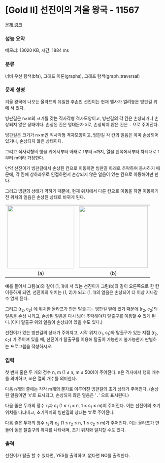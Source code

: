 # [Gold II] 선진이의 겨울 왕국 - 11567 

[문제 링크](https://www.acmicpc.net/problem/11567) 

### 성능 요약

메모리: 13020 KB, 시간: 1884 ms

### 분류

너비 우선 탐색(bfs), 그래프 이론(graphs), 그래프 탐색(graph_traversal)

### 문제 설명

<p>겨울 왕국에 나오는 올라프의 유일한 후손인 선진이는 현재 엘사가 얼려놓은 빙판길 위에 서 있다.</p>

<p>빙판길은 n×m의 크기를 갖는 직사각형 격자모양이고, 빙판길의 각 칸은 손상되거나 손상되지 않은 상태이다. 손상된 칸은 영대문자 <code>X</code>로, 손상되지 않은 칸은 <code>.</code> 으로 주어진다.</p>

<p>빙판길은 크기가 n×m인 직사각형 격자모양이고, 빙판길 각 칸의 얼음은 이미 손상되어 있거나, 손상되지 않은 상태이다.</p>

<p>그리고 직사각형의 행을 위에서부터 아래로 1부터 n까지, 열을 왼쪽에서부터 차례대로 1부터 m이라 가정한다.</p>

<p>만약 선진이가 빙판길에서 손상된 칸으로 이동하면 빙판길 아래로 추락하여 동사하기 때문에, 각 칸에 상하좌우로 인접하면서 손상되지 않은 얼음이 있는 칸으로 이동해야만 한다.</p>

<p>그리고 빙판의 상태가 약하기 때문에, 현재 위치에서 다른 칸으로 이동을 하면 이동하기 전 위치의 얼음은 손상된 상태로 바뀌게 된다.</p>

<table class="table table table-bordered">
	<tbody>
		<tr>
			<td style="text-align:center"><img alt="" src="" style="height:203px; width:216px"></td>
			<td style="text-align:center"><img alt="" src="" style="height:200px; width:223px"></td>
		</tr>
		<tr>
			<td style="text-align:center">(a)</td>
			<td style="text-align:center">(b)</td>
		</tr>
	</tbody>
</table>

<p>예를 들어서 그림(a)와 같이 (1, 1)에 서 있는 선진이가 그림(b)와 같이 오른쪽으로 한 칸 이동하게 되면, 선진이의 위치는 (1, 2)가 되고 (1, 1)의 얼음은 손상되어 더 이상 지나갈 수 없게 된다. </p>

<p>그리고 (r<sub>2</sub>, c<sub>2</sub>) 에 위치한 올라프가 만든 탈출구는 빙판길 밑에 있기 때문에 (r<sub>2</sub>, c<sub>2</sub>)의 얼음을 손상 시키고, 손상된 얼음을 다시 밟아 추락해야지 탈출구를 이용할 수 있게 된다.(이미 탈출구 위의 얼음이 손상되어 있을 수도 있다.)</p>

<p>선진이가 있는 빙판길의 상태가 주어지고, 시작 위치 (r<sub>1</sub>, c<sub>1</sub>)와 탈출구가 있는 지점 (r<sub>2</sub>, c<sub>2</sub>) 가 주어져 있을 때, 선진이가 탈출구를 이용해 탈출이 가능한지 불가능한지 판별하는 프로그램을 작성하시오.</p>

### 입력 

 <p>첫 번째 줄은  두 개의 정수 n, m (1 ≤ n, m ≤ 500)이 주어진다. n은 격자에서 행의 개수를 의미하고, m은 열의 개수를 의미한다.</p>

<p>다음 n개의 줄에는 각각 m개의 문자로 이루어진 빙판길의 초기 상태가 주어진다. (손상된 얼음이면 '<code>X</code>'로 표시되고, 손상되지 않은 얼음은 '<code>.</code>' 으로 표시된다.)</p>

<p>다음 줄은 두개의 정수 r<sub>1</sub>과 c<sub>1</sub> (1 ≤ r<sub>1</sub> ≤ n, 1 ≤ c<sub>1</sub> ≤ m)이 주어진다. 이는 선진이의 초기위치를 나타내고, 초기위치의 빙판길의 상태는 ‘<code>X</code>’로 주어진다.</p>

<p>다음 줄은 두개의 정수 r<sub>2</sub>과 c<sub>2</sub> (1 ≤ r<sub>2</sub> ≤ n, 1 ≤ c<sub>2</sub> ≤ m)가 주어진다. 이는 올라프가 만들어 놓은 탈출구의 위치를 나타내며, 초기 위치와 일치할 수도 있다.</p>

### 출력 

 <p>선진이가 탈출 할 수 있다면, YES를 출력하고, 없다면 NO를 출력한다.</p>

